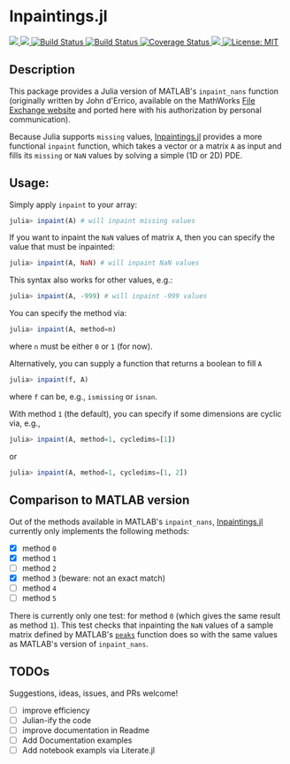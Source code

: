 # Inpaintings.jl

<p>
  <a href="https://briochemc.github.io/Inpaintings.jl/stable">
    <img src=https://img.shields.io/badge/docs-stable-blue.svg>
  </a>
  <a href="https://ci.appveyor.com/project/briochemc/Inpaintings-jl">
    <img src=https://ci.appveyor.com/api/projects/status/udbwakr621jbyvj1?svg=true>
  </a>
  <a href="https://travis-ci.com/briochemc/Inpaintings.jl">
    <img alt="Build Status" src="https://travis-ci.com/briochemc/Inpaintings.jl.svg?branch=master">
  </a>
  <a href="https://travis-ci.org/briochemc/Inpaintings.jl">
    <img alt="Build Status" src="https://travis-ci.org/briochemc/Inpaintings.jl.svg?branch=master">
  </a>
  <a href='https://coveralls.io/github/briochemc/Inpaintings.jl?branch=master'>
    <img src='https://coveralls.io/repos/github/briochemc/Inpaintings.jl/badge.svg?branch=master' alt='Coverage Status' />
  </a>
  <a href="https://codecov.io/gh/briochemc/Inpaintings.jl">
    <img src="https://codecov.io/gh/briochemc/Inpaintings.jl/branch/master/graph/badge.svg" />
  </a>
  <a href="https://github.com/briochemc/Inpaintings.jl/blob/master/LICENSE">
    <img alt="License: MIT" src="https://img.shields.io/badge/License-MIT-yellow.svg">
  </a>
</p>

## Description

This package provides a Julia version of MATLAB's `inpaint_nans` function (originally written by John d'Errico, available on the MathWorks [File Exchange website](https://www.mathworks.com/matlabcentral/fileexchange/4551-inpaint_nans) and ported here with his authorization by personal communication).

Because Julia supports `missing` values, [Inpaintings.jl](https://github.com/briochemc/Inpaintings.jl) provides a more functional `inpaint` function, which takes a vector or a matrix `A` as input and fills its `missing` or `NaN` values by solving a simple (1D or 2D) PDE.

## Usage: 

Simply apply `inpaint` to your array:
```julia
julia> inpaint(A) # will inpaint missing values
```

If you want to inpaint the `NaN` values of matrix `A`, then you can specify the value that must be inpainted:
```julia
julia> inpaint(A, NaN) # will inpaint NaN values
```

This syntax also works for other values, e.g.:
```julia
julia> inpaint(A, -999) # will inpaint -999 values
```

You can specify the method via:
```julia
julia> inpaint(A, method=n)
```
where `n` must be either `0` or `1` (for now).

Alternatively, you can supply a function that returns a boolean to fill `A`
```julia
julia> inpaint(f, A)
```
where `f` can be, e.g., `ismissing` or `isnan`.

With method `1` (the default), you can specify if some dimensions are cyclic via, e.g., 
```julia
julia> inpaint(A, method=1, cycledims=[1])
```
or
```julia
julia> inpaint(A, method=1, cycledims=[1, 2])
```

## Comparison to MATLAB version

Out of the methods available in MATLAB's `inpaint_nans`, [Inpaintings.jl](https://github.com/briochemc/Inpaintings.jl) currently only implements the following methods:
- [x] method `0`
- [x] method `1`
- [ ] method `2`
- [x] method `3` (beware: not an exact match)
- [ ] method `4`
- [ ] method `5`

There is currently only one test: for method `0` (which gives the same result as method `1`). 
This test checks that inpainting the `NaN` values of a sample matrix defined by MATLAB's [`peaks`](https://www.mathworks.com/help/matlab/ref/peaks.html) function does so with the same values as MATLAB's version of `inpaint_nans`.

## TODOs

Suggestions, ideas, issues, and PRs welcome!

- [ ] improve efficiency
- [ ] Julian-ify the code
- [ ] improve documentation in Readme
- [ ] Add Documentation examples
- [ ] Add notebook exampls via Literate.jl
